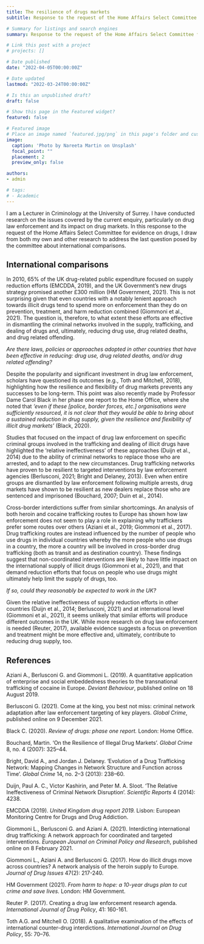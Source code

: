 ```yaml
---
title: The resilience of drugs markets
subtitle: Response to the request of the Home Affairs Select Committee for evidence on drugs

# Summary for listings and search engines
summary: Response to the request of the Home Affairs Select Committee for evidence on drugs, submitted on 24th March 2022.

# Link this post with a project
# projects: []

# Date published
date: "2022-04-05T00:00:00Z"

# Date updated
lastmod: "2022-03-24T00:00:00Z"

# Is this an unpublished draft?
draft: false

# Show this page in the Featured widget?
featured: false

# Featured image
# Place an image named `featured.jpg/png` in this page's folder and customize its options here.
image:
  caption: 'Photo by Nareeta Martin on Unsplash'
  focal_point: ""
  placement: 2
  preview_only: false

authors:
- admin

# tags:
# - Academic
---
```


I am a Lecturer in Criminology at the University of Surrey. I have conducted research on the issues covered by the current enquiry, particularly on drug law enforcement and its impact on drug markets. In this response to the request of the Home Affairs Select Committee for evidence on drugs, I draw from both my own and other research to address the last question posed by the committee about international comparisons.

## International comparisons

In 2010, 65% of the UK drug-related public expenditure focused on supply reduction efforts (EMCDDA, 2019), and the UK Government’s new drugs strategy promised another £300 million (HM Government, 2021). This is not surprising given that even countries with a notably lenient approach towards illicit drugs tend to spend more on enforcement than they do on prevention, treatment, and harm reduction combined (Giommoni et al., 2021). The question is, therefore, to what extent these efforts are effective in dismantling the criminal networks involved in the supply, trafficking, and dealing of drugs and, ultimately, reducing drug use, drug related deaths, and drug related offending.

*Are there laws, policies or approaches adopted in other countries that have been effective in reducing: drug use, drug related deaths, and/or drug related offending?*

Despite the popularity and significant investment in drug law enforcement, scholars have questioned its outcomes (e.g., Toth and Mitchell, 2018), highlighting how the resilience and flexibility of drug markets prevents any successes to be long-term. This point was also recently made by Professor Dame Carol Black in her phase one report to the Home Office, where she noted that *‘even if these [police, border forces, etc.] organisations were sufficiently resourced, it is not clear that they would be able to bring about a sustained reduction in drug supply, given the resilience and flexibility of illicit drug markets’* (Black, 2020).

Studies that focused on the impact of drug law enforcement on specific criminal groups involved in the trafficking and dealing of illicit drugs have highlighted the ‘relative ineffectiveness’ of these approaches (Duijn et al., 2014) due to the ability of criminal networks to replace those who are arrested, and to adapt to the new circumstances. Drug trafficking networks have proven to be resilient to targeted interventions by law enforcement agencies (Berlusconi, 2021; Bright and Delaney, 2013). Even when entire groups are dismantled by law enforcement following multiple arrests, drug markets have shown to be resilient as new dealers replace those who are sentenced and imprisoned (Bouchard, 2007; Duin et al., 2014).

Cross-border interdictions suffer from similar shortcomings. An analysis of both heroin and cocaine trafficking routes to Europe has shown how law enforcement does not seem to play a role in explaining why traffickers prefer some routes over others (Aziani et al., 2019; Giommoni et al., 2017). Drug trafficking routes are instead influenced by the number of people who use drugs in individual countries whereby the more people who use drugs in a country, the more a country will be involved in cross-border drug trafficking (both as transit and as destination country). These findings suggest that non-coordinated interventions are likely to have little impact on the international supply of illicit drugs (Giommoni et al., 2021), and that demand reduction efforts that focus on people who use drugs might ultimately help limit the supply of drugs, too.

*If so, could they reasonably be expected to work in the UK?*

Given the relative ineffectiveness of supply reduction efforts in other countries (Duijn et al., 2014; Berlusconi, 2021) and at international level (Giommoni et al., 2021), it seems unlikely that similar efforts will produce different outcomes in the UK. While more research on drug law enforcement is needed (Reuter, 2017), available evidence suggests a focus on prevention and treatment might be more effective and, ultimately, contribute to reducing drug supply, too.

## References

Aziani A., Berlusconi G. and Giommoni L. (2019). A quantitative application of enterprise and social embeddedness theories to the transnational trafficking of cocaine in Europe. *Deviant Behaviour*, published online on 18 August 2019.

Berlusconi G. (2021). Come at the king, you best not miss: criminal network adaptation after law enforcement targeting of key players. *Global Crime*, published online on 9 December 2021.

Black C. (2020). *Review of drugs: phase one report.* London: Home Office.

Bouchard, Martin. ‘On the Resilience of Illegal Drug Markets’. *Global Crime* 8, no. 4 (2007): 325–44.

Bright, David A., and Jordan J. Delaney. ‘Evolution of a Drug Trafficking Network: Mapping Changes in Network Structure and Function across Time’. *Global Crime* 14, no. 2–3 (2013): 238–60.

Duijn, Paul A. C., Victor Kashirin, and Peter M. A. Sloot. ‘The Relative Ineffectiveness of Criminal Network Disruption’. *Scientific Reports* 4 (2014): 4238.

EMCDDA (2019). *United Kingdom drug report 2019.* Lisbon: European Monitoring Centre for Drugs and Drug Addiction.

Giommoni L., Berlusconi G. and Aziani A. (2021). Interdicting international drug trafficking: A network approach for coordinated and targeted interventions. *European Journal on Criminal Policy and Research*, published online on 8 February 2021.

Giommoni L., Aziani A. and Berlusconi G. (2017). How do illicit drugs move across countries? A network analysis of the heroin supply to Europe. *Journal of Drug Issues* 47(2): 217-240.

HM Government (2021). *From harm to hope: a 10-year drugs plan to cut crime and save lives.* London: HM Government.

Reuter P. (2017). Creating a drug law enforcement research agenda. *International Journal of Drug Policy*, 41: 160-161.

Toth A.G. and Mitchell O. (2018). A qualitative examination of the effects of international counter-drug interdictions. *International Journal on Drug Policy*, 55: 70–76.
